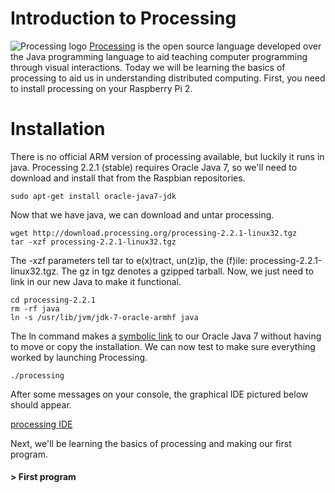 # Introduction to Processing

![Processing logo](http://upload.wikimedia.org/wikipedia/commons/thumb/5/59/Processing_Logo_Clipped.svg/200px-Processing_Logo_Clipped.svg.png) [Processing](https://processing.org/) is the open source language developed over the Java programming language to aid teaching computer programming through visual interactions. Today we will be learning the basics of processing to aid us in understanding distributed computing. First, you need to install processing on your Raspberry Pi 2.

# Installation

There is no official ARM version of processing available, but luckily it runs in java. Processing 2.2.1 (stable) requires Oracle Java 7, so we'll need to download and install that from the Raspbian repositories.

```shell
sudo apt-get install oracle-java7-jdk
```
Now that we have java, we can download and untar processing.

```shell
wget http://download.processing.org/processing-2.2.1-linux32.tgz
tar -xzf processing-2.2.1-linux32.tgz
```

The -xzf parameters tell tar to e(x)tract, un(z)ip, the (f)ile: processing-2.2.1-linux32.tgz. The gz in tgz denotes a gzipped tarball. Now, we just need to link in our new Java to make it functional.

```shell
cd processing-2.2.1
rm -rf java
ln -s /usr/lib/jvm/jdk-7-oracle-armhf java
```

The ln command makes a [symbolic link](http://en.wikipedia.org/wiki/Symbolic_link) to our Oracle Java 7 without having to move or copy the installation. We can now test to make sure everything worked by launching Processing.

```shell
./processing
```
After some messages on your console, the graphical IDE pictured below should appear.

[processing IDE](images/processing.png)

Next, we'll be learning the basics of processing and making our first program.

#### > First program